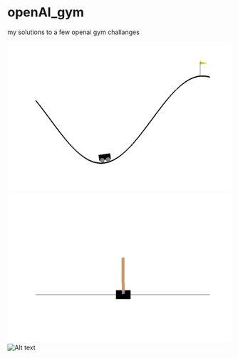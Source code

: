 # openAI_gym
my solutions to a few openai gym challanges



![Alt text](car/animation.gif "")
![Alt text](cartpole/animation.gif "")
![Alt text](walker/third_walker.gif "")
